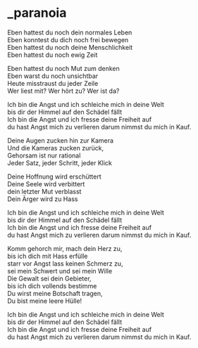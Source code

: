 # _paranoia


Eben hattest du noch dein normales Leben  
Eben konntest du dich noch frei bewegen  
Eben hattest du noch deine Menschlichkeit  
Eben hattest du noch ewig Zeit

Eben hattest du noch Mut zum denken  
Eben warst du noch unsichtbar  
Heute misstraust du jeder Zeile  
Wer liest mit? Wer hört zu? Wer ist da?


Ich bin die Angst und ich schleiche mich in deine Welt  
bis dir der Himmel auf den Schädel fällt  
Ich bin die Angst und ich fresse deine Freiheit auf  
du hast Angst mich zu verlieren darum nimmst du mich in Kauf.


Deine Augen zucken hin zur Kamera  
Und die Kameras zucken zurück,  
Gehorsam ist nur rational  
Jeder Satz, jeder Schritt, jeder Klick

Deine Hoffnung wird erschüttert  
Deine Seele wird verbittert  
dein letzter Mut verblasst  
Dein Ärger wird zu Hass


Ich bin die Angst und ich schleiche mich in deine Welt  
bis dir der Himmel auf den Schädel fällt  
Ich bin die Angst und ich fresse deine Freiheit auf  
du hast Angst mich zu verlieren darum nimmst du mich in Kauf.


Komm gehorch mir, mach dein Herz zu,  
bis ich dich mit Hass erfülle  
starr vor Angst lass keinen Schmerz zu,  
sei mein Schwert und sei mein Wille  
Die Gewalt sei dein Gebieter,  
bis ich dich vollends bestimme  
Du wirst meine Botschaft tragen,  
Du bist meine leere Hülle!

Ich bin die Angst und ich schleiche mich in deine Welt  
bis dir der Himmel auf den Schädel fällt  
Ich bin die Angst und ich fresse deine Freiheit auf  
du hast Angst mich zu verlieren darum nimmst du mich in Kauf.

